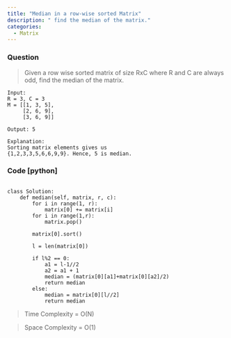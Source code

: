 ```yaml
---
title: "Median in a row-wise sorted Matrix"
description: " find the median of the matrix."
categories:
  - Matrix
---
```


### Question

> Given a row wise sorted matrix of size RxC where R and C are always odd, find the median of the matrix.
```
Input:
R = 3, C = 3
M = [[1, 3, 5], 
     [2, 6, 9], 
     [3, 6, 9]]

Output: 5

Explanation:
Sorting matrix elements gives us 
{1,2,3,3,5,6,6,9,9}. Hence, 5 is median.
```

### Code [python]

```python3

class Solution:
    def median(self, matrix, r, c):
    	for i in range(1, r):
    	    matrix[0] += matrix[i]
    	for i in range(1,r):
    	    matrix.pop()
    	
    	matrix[0].sort()
    	
    	l = len(matrix[0])
        
        if l%2 == 0:
            a1 = l-1//2
            a2 = a1 + 1
            median = (matrix[0][a1]+matrix[0][a2]/2)
            return median
        else:
            median = matrix[0][l//2]
            return median

```

> Time Complexity = O(N)

> Space Complexity = O(1)
